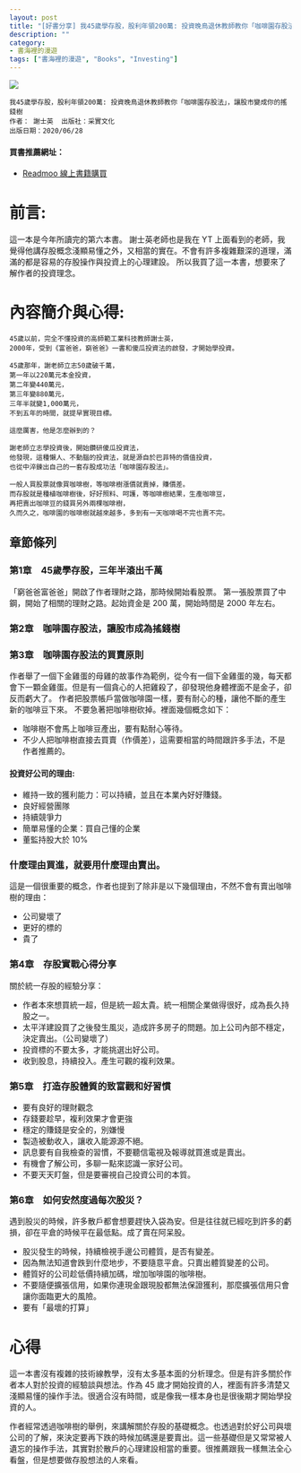```yaml
---
layout: post
title: "[好書分享] 我45歲學存股，股利年領200萬: 投資晚鳥退休教師教你「咖啡園存股法」，讓股市變成你的搖錢樹"
description: ""
category: 
- 書海裡的漫遊
tags: ["書海裡的漫遊", "Books", "Investing"]
---
```




<div><a href="http://moo.im/a/3dnotQ" title="我45歲學存股，股利年領200萬"><img src="https://cdn.readmoo.com/cover/im/fjeqpoi_210x315.jpg?v=0"></a></div>





```
我45歲學存股，股利年領200萬: 投資晚鳥退休教師教你「咖啡園存股法」，讓股市變成你的搖錢樹
作者： 謝士英  出版社：采實文化 
出版日期：2020/06/28
```

#### 買書推薦網址：

- [Readmoo 線上書籍購買](http://moo.im/a/3dnotQ)

# 前言:

這一本是今年所讀完的第六本書。 謝士英老師也是我在 YT 上面看到的老師，我覺得他講存股概念淺顯易懂之外，又相當的實在。不會有許多複雜艱深的道理，滿滿的都是容易的存股操作與投資上的心理建設。 所以我買了這一本書，想要來了解作者的投資理念。

# 內容簡介與心得:

```
45歲以前，完全不懂投資的高師範工業科技教師謝士英，
2000年，受到《富爸爸，窮爸爸》一書和傻瓜投資法的啟發，才開始學投資。

45歲那年，謝老師立志50歲破千萬，
第一年以220萬元本金投資，
第二年變440萬元，
第三年變880萬元，
三年半就變1,000萬元，
不到五年的時間，就提早實現目標。

這麼厲害，他是怎麼辦到的？

謝老師立志學投資後，開始鑽研傻瓜投資法，
他發現，這種懶人、不動腦的投資法，就是源自於巴菲特的價值投資，
也從中淬鍊出自己的一套存股成功法「咖啡園存股法」。

一般人買股票就像買咖啡樹，等咖啡樹漲價就賣掉，賺價差。
而存股就是種植咖啡樹後，好好照料、呵護，等咖啡樹結果，生產咖啡豆，
再把賣出咖啡豆的錢買另外兩棵咖啡樹，
久而久之，咖啡園的咖啡樹就越來越多，多到有一天咖啡喝不完也賣不完。
```

## 章節條列

### 第1章　45歲學存股，三年半滾出千萬

「窮爸爸富爸爸」開啟了作者理財之路，那時候開始看股票。 第一張股票買了中鋼，開始了相關的理財之路。起始資金是 200 萬，開始時間是 2000 年左右。 

### 第2章　咖啡園存股法，讓股市成為搖錢樹

### 第3章　咖啡園存股法的買賣原則

作者舉了一個下金雞蛋的母雞的故事作為範例，從今有一個下金雞蛋的幾，每天都會下一顆金雞蛋。但是有一個貪心的人把雞殺了，卻發現他身體裡面不是金子，卻反而虧大了。 作者把股票帳戶當做咖啡園一樣，要有耐心的種，讓他不斷的產生新的咖啡豆下來。 不要急著把咖啡樹砍掉。裡面幾個概念如下：

- 咖啡樹不會馬上咖啡豆產出，要有點耐心等待。
- 不少人把咖啡樹直接去買賣（作價差），這需要相當的時間跟許多手法，不是作者推薦的。

#### 投資好公司的理由:

- 維持一致的獲利能力：可以持續，並且在本業內好好賺錢。
- 良好經營團隊
- 持續競爭力
- 簡單易懂的企業：買自己懂的企業
- 董監持股大於 10%

### 什麼理由買進，就要用什麼理由賣出。

這是一個很重要的概念，作者也提到了除非是以下幾個理由，不然不會有賣出咖啡樹的理由：

- 公司變壞了
- 更好的標的
- 貴了

### 第4章　存股實戰心得分享

關於統一存股的經驗分享：

- 作者本來想買統一超，但是統一超太貴。統一相關企業做得很好，成為長久持股之一。
- 太平洋建設買了之後發生風災，造成許多房子的問題。加上公司內部不穩定，決定賣出。（公司變壞了）
- 投資標的不要太多，才能挑選出好公司。
- 收到股息，持續投入。產生可觀的複利效果。

### 第5章　打造存股體質的致富觀和好習慣

- 要有良好的理財觀念
- 存錢要趁早，複利效果才會更強
- 穩定的賺錢是安全的，別嫌慢
- 製造被動收入，讓收入能源源不絕。
- 訊息要有自我檢查的習慣，不要聽信電視及報導就買進或是賣出。
- 有機會了解公司，多聊一點來認識一家好公司。
- 不要天天盯盤，但是要審視自己投資公司的本質。

### 第6章　如何安然度過每次股災？

遇到股災的時候，許多散戶都會想要趕快入袋為安。但是往往就已經吃到許多的虧損，卻在平倉的時候平在最低點。成了賣在阿呆股。

- 股災發生的時候，持續檢視手邊公司體質，是否有變差。
- 因為無法知道會跌到什麼地步，不要隨意平倉。只賣出體質變差的公司。
- 體質好的公司趁低價持續加碼，增加咖啡園的咖啡樹。
- 不要隨便擴張信用，如果你連現金跟現股都無法保證獲利，那麼擴張信用只會讓你面臨更大的風險。
- 要有「最壞的打算」

# 心得

這一本書沒有複雜的技術線教學，沒有太多基本面的分析理念。但是有許多關於作者本人對於投資的經驗談與想法。作為 45 歲才開始投資的人，裡面有許多清楚又淺顯易懂的操作手法。很適合沒有時間，或是像我一樣本身也是很後期才開始學投資的人。

作者經常透過咖啡樹的舉例，來講解關於存股的基礎概念。也透過對於好公司與壞公司的了解，來決定要再下跌的時候加碼還是要賣出。這一些基礎但是又常常被人遺忘的操作手法，其實對於散戶的心理建設相當的重要。很推薦跟我一樣無法全心看盤，但是想要做存股想法的人來看。

